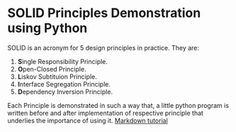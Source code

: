 # SOLID Principles Demonstration using Python 

SOLID is an acronym for 5 design principles in practice. They are:
1. **S**ingle Responsibility Principle.
2. **O**pen-Closed Principle.
3. **L**iskov Subtituion Principle.
4. **I**nterface Segregation Principle. 
5. **D**ependency Inversion Principle.

Each Principle is demonstrated in such a way that, a little python program is written before and after implementation of respective principle that underlies the importance of using it.
[Markdown tutorial](https://www.tutorialsandyou.com/markdown/ 'Learn Markdown')